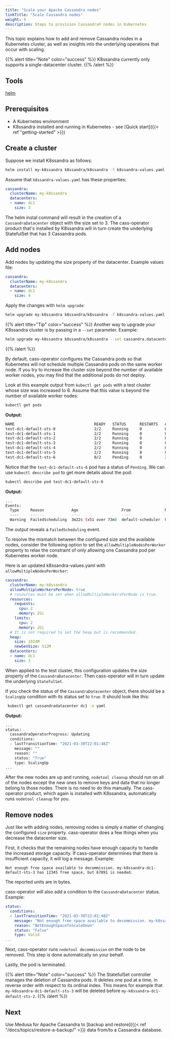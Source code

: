 ```yaml
---
title: "Scale your Apache Cassandra nodes"
linkTitle: "Scale Cassandra nodes"
weight: 4
description: Steps to provision Cassandra® nodes in Kubernetes
---
```


This topic explains how to add and remove Cassandra nodes in a Kubernetes cluster, as well as insights into the underlying operations that occur with scaling. 

{{% alert title="Note" color="success" %}}
K8ssandra currently only supports a single-datacenter cluster.
{{% /alert %}}

## Tools

[helm](https://helm.sh/docs/intro/install/)

## Prerequisites

* A Kubernetes environment
* K8ssandra installed and running in Kubernetes - see [Quick start]({{< ref "getting-started" >}})

## Create a cluster

Suppose we install K8ssandra as follows:

```bash
helm install my-k8ssandra k8ssandra/k8ssandra -f k8ssandra-values.yaml
```

Assume that `k8ssandra-values.yaml` has these properties:

```yaml
cassandra:
  clusterName: my-k8ssandra
  datacenters:
  - name: dc1
    size: 3
```

The helm instal command will result in the creation of a `CassandraDatacenter` object with the size set to 3. The cass-operator product that's installed by K8ssandra will in turn create the underlying StatefulSet that has 3 Cassandra pods.

## Add nodes

Add nodes by updating the size property of the datacenter. Example values file:

```yaml
cassandra:
  clusterName: my-k8ssandra
  datacenters:
  - name: dc1
    size: 4
```

Apply the changes with `helm upgrade`:

```bash
helm upgrade my-k8ssandra k8ssandra/k8ssandra -f k8ssandra-values.yaml
```

{{% alert title="Tip" color="success" %}}
Another way to upgrade your K8ssandra cluster is by passing in a `--set` parameter. Example:

```bash
helm upgrade my-k8ssandra k8ssandra/k8ssandra --set cassandra.datacenters\[0\].size=4,cassandra.datacenters\[0\].name=dc1
```

{{% /alert %}}

By default, cass-operator configures the Cassandra pods so that Kubernetes will not schedule multiple Cassandra pods on the same worker node. If you try to increase the cluster size beyond the number of available worker nodes, you may find that the additional pods do not deploy. 

Look at this example output from `kubectl get pods` with a test cluster whose size was increased to 6. Assume that this value is beyond the number of available worker nodes:

```bash
kubectl get pods
```

**Output:**

```bash
NAME                                   READY   STATUS      RESTARTS   AGE
test-dc1-default-sts-0                 2/2     Running     0          87m
test-dc1-default-sts-1                 2/2     Running     0          87m
test-dc1-default-sts-2                 2/2     Running     0          87m
test-dc1-default-sts-3                 2/2     Running     0          87m
test-dc1-default-sts-4                 2/2     Running     0          87m
test-dc1-default-sts-5                 2/2     Running     0          87m
test-dc1-default-sts-6                 0/2     Pending     0          3m6s
```

Notice that the `test-dc1-default-sts-6` pod has a status of `Pending`. We can use `kubectl describe pod` to get more details about the pod:

```bash
kubectl describe pod test-dc1-default-sts-6
```

**Output:**

```bash
...
Events:
  Type     Reason            Age                   From               Message
  ----     ------            ----                  ----               -------
  Warning  FailedScheduling  3m22s (x51 over 73m)  default-scheduler  0/6 nodes are available: 6 node(s) didn't match pod affinity/anti-affinity, 6 node(s) didn't satisfy existing pods anti-affinity rules.
```

The output reveals a `FailedScheduling` event.

To resolve the mismatch between the configured size and the available nodes, consider the following option to set the `allowMultipleNodesPerWorker` property to relax the constraint of only allowing one Cassandra pod per Kubernetes worker node.

Here is an updated k8ssandra-values.yaml with `allowMultipleNodesPerWorker`:

```yaml
cassandra:
  clusterName: my-k8ssandra
  allowMultipleWorkersPerNode: true
  # resources must be set when allowMultipleWorkersPerNode is true.   
  resources: 
    requests:
      cpu: 2
      memory: 2Gi
    limits:
      cpu: 2
      memory: 2Gi
  # It is not required to set the heap but is recommended.
  heap:
    size: 1024M
    newGenSize: 512M
  datacenters:
  - name: dc1
    size: 3
```

When applied to the test cluster, this configuration updates the size property of the `CassandraDatacenter`. Then cass-operator will in turn update the underlying `StatefulSet`.

If you check the status of the `CassandraDatacenter` object, there should be a `ScalingUp` condition with its status set to `true`. It should look like this:

```bash
 kubectl get cassandradatacenter dc1 -o yaml
```

**Output:**

```bash
...
status:
  cassandraOperatorProgress: Updating
  conditions:
  - lastTransitionTime: "2021-03-30T22:01:48Z"
    message: ""
    reason: ""
    status: "True"
    type: ScalingUp
...
```

After the new nodes are up and running, `nodetool cleanup` should run on all of the nodes except the new ones to remove keys and data that no longer belong to those nodes. There is no need to do this manually. The cass-operator product, which again is installed with K8ssandra, automatically runs `nodetool cleanup` for you.

## Remove nodes

Just like with adding nodes, removing nodes is simply a matter of changing the configured `size` property. cass-operator does a few things when you decrease the datacenter size.

First, it checks that the remaining nodes have enough capacity to handle the increased storage capacity. If cass-operator determines that there is insufficient capacity, it will log a message. Example:

```text
Not enough free space available to decommission. my-k8ssandra-dc1-default-sts-3 has 12345 free space, but 67891 is needed.
```

The reported units are in bytes.

cass-operator will also add a condition to the `CassandraDatacenter` status. Example:

```yaml
status:
  conditions:
  - lastTransitionTime: "2021-03-30T22:01:48Z"
    message: "Not enough free space available to decommission. my-k8ssandra-dc1-default-sts-3 has 12345 free space, but 67891 is needed."
    reason: "NotEnoughSpaceToScaleDown"
    status: "False"
    type: Valid
...
```

Next, cass-operator runs `nodetool decommission` on the node to be removed. This step is done automatically on your behalf.

Lastly, the pod is terminated.

{{% alert title="Note" color="success" %}}
The StatefulSet controller manages the deletion of Cassandra pods. It deletes one pod at a time, in reverse order with respect to its ordinal index. 
This means for example that `my-k8ssandra-dc1-default-sts-3` will be deleted before `my-k8ssandra-dc1-default-sts-2`.
{{% /alert %}}

## Next

Use Medusa for Apache Cassandra to [backup and restore]({{< ref "/docs/topics/restore-a-backup/" >}}) data from/to a Cassandra database.
